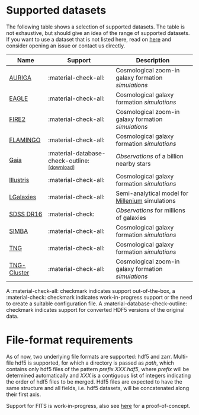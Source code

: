 # Supported datasets

The following table shows a selection of supported datasets. The table is not exhaustive, but should give an idea of the range of supported datasets.
If you want to use a dataset that is not listed here, read on [here](dataset_structure.md) and consider opening an issue or contact us directly.

| Name                                                  | Support                                                                                           | Description                                                                                                     |
|-------------------------------------------------------|---------------------------------------------------------------------------------------------------|-----------------------------------------------------------------------------------------------------------------|
| [AURIGA](https://wwwmpa.mpa-garching.mpg.de/auriga/)  | :material-check-all:                                                                              | Cosmological zoom-in galaxy formation *simulations*                                                             |
| [EAGLE](https://icc.dur.ac.uk/Eagle/)                 | :material-check-all:                                                                              | Cosmological galaxy formation *simulations*                                                                     |
| [FIRE2](https://wetzel.ucdavis.edu/fire-simulations/) | :material-check-all:                                                                              | Cosmological zoom-in galaxy formation *simulations*                                                             |
| [FLAMINGO](https://flamingo.strw.leidenuniv.nl/)      | :material-check-all:                                                                              | Cosmological galaxy formation *simulations*                                                                     |
| [Gaia](https://www.cosmos.esa.int/web/gaia/dr3)       | :material-database-check-outline:<sup>[\[download\]](https://www.tng-project.org/data/obs/)</sup> | *Observations* of a billion nearby stars                                                                        |
| [Illustris](https://www.illustris-project.org/)       | :material-check-all:                                                                              | Cosmological galaxy formation *simulations*                                                                     |
| [LGalaxies](customs/lgalaxies.md)                     | :material-check-all:                                                                              | Semi-analytical model for [Millenium](https://wwwmpa.mpa-garching.mpg.de/galform/virgo/millennium/) simulations |
| [SDSS DR16](https://www.sdss.org/dr16/)               | :material-check:                                                                                  | *Observations* for millions of galaxies                                                                         |
| [SIMBA](http://simba.roe.ac.uk/)                      | :material-check-all:                                                                              | Cosmological galaxy formation *simulations*                                                                     |
| [TNG](./supported_datasets/tng.md)                    | :material-check-all:                                                                              | Cosmological galaxy formation *simulations*                                                                     |
| [TNG-Cluster](https://www.tng-project.org/cluster/)   | :material-check-all:                                                                              | Cosmological zoom-in galaxy formation *simulations*                                                             |



A :material-check-all: checkmark indicates support out-of-the-box, a :material-check: checkmark indicates work-in-progress support or the need to create a suitable configuration file.
A :material-database-check-outline: checkmark indicates support for converted HDF5 versions of the original data.


# File-format requirements

As of now, two underlying file formats are supported: hdf5 and zarr. Multi-file hdf5 is supported, for which a directory is passed as *path*, which contains only hdf5 files of the pattern *prefix.XXX.hdf5*, where *prefix* will be determined automatically and *XXX* is a contiguous list of integers indicating the order of hdf5 files to be merged. Hdf5 files are expected to have the same structure and all fields, i.e. hdf5 datasets, will be concatenated along their first axis.

Support for FITS is work-in-progress, also see [here](tutorial/observations.md#fits-files) for a proof-of-concept.
